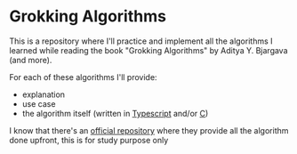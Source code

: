 # Grokking Algorithms

This is a repository where I'll practice and implement all the algorithms I learned while reading the book "Grokking Algorithms" by Aditya Y. Bjargava (and more).

For each of these algorithms I'll provide:
- explanation
- use case
- the algorithm itself (written in [Typescript](https://www.typescriptlang.org/) and/or [C](https://en.wikipedia.org/wiki/C_(programming_language)))

I know that there's an [official repository](https://github.com/egonSchiele/grokking_algorithms) where they provide all the algorithm done upfront, this is for study purpose only
